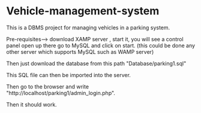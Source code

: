 # Vehicle-management-system

This is a DBMS project for managing vehicles in a parking system.

Pre-requisites--> download XAMP server , start it, you will see a control panel open up there go to MySQL and click on start.
(this could be done any other server which supports MySQL such as WAMP server)

Then just download the database from this path "Database/parking1.sql"

This SQL file can then be imported into the server.

Then go to the browser and write "http://localhost/parking1/admin_login.php".

Then it should work.



